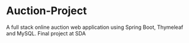 # Auction-Project
A full stack online auction web application using Spring Boot, Thymeleaf and MySQL.
Final project at SDA

